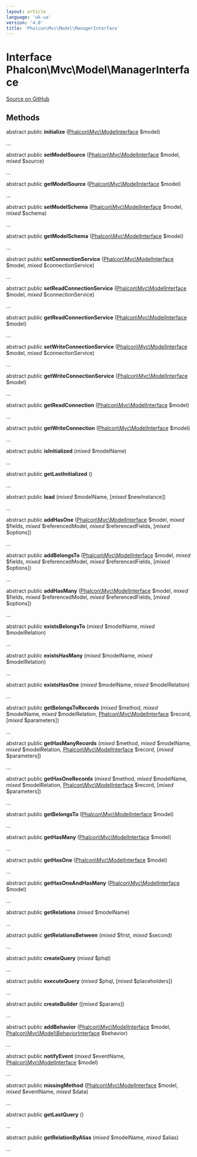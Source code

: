```yaml
---
layout: article
language: 'uk-ua'
version: '4.0'
title: 'Phalcon\Mvc\Model\ManagerInterface'
---
```


# Interface **Phalcon\Mvc\Model\ManagerInterface**

<a href="https://github.com/phalcon/cphalcon/tree/v4.0.0/phalcon/mvc/model/managerinterface.zep" class="btn btn-default btn-sm">Source on GitHub</a>

## Methods

abstract public **initialize** ([Phalcon\Mvc\ModelInterface](/4.0/en/api/Phalcon_Mvc_ModelInterface) $model)

...

abstract public **setModelSource** ([Phalcon\Mvc\ModelInterface](/4.0/en/api/Phalcon_Mvc_ModelInterface) $model, *mixed* $source)

...

abstract public **getModelSource** ([Phalcon\Mvc\ModelInterface](/4.0/en/api/Phalcon_Mvc_ModelInterface) $model)

...

abstract public **setModelSchema** ([Phalcon\Mvc\ModelInterface](/4.0/en/api/Phalcon_Mvc_ModelInterface) $model, *mixed* $schema)

...

abstract public **getModelSchema** ([Phalcon\Mvc\ModelInterface](/4.0/en/api/Phalcon_Mvc_ModelInterface) $model)

...

abstract public **setConnectionService** ([Phalcon\Mvc\ModelInterface](/4.0/en/api/Phalcon_Mvc_ModelInterface) $model, *mixed* $connectionService)

...

abstract public **setReadConnectionService** ([Phalcon\Mvc\ModelInterface](/4.0/en/api/Phalcon_Mvc_ModelInterface) $model, *mixed* $connectionService)

...

abstract public **getReadConnectionService** ([Phalcon\Mvc\ModelInterface](/4.0/en/api/Phalcon_Mvc_ModelInterface) $model)

...

abstract public **setWriteConnectionService** ([Phalcon\Mvc\ModelInterface](/4.0/en/api/Phalcon_Mvc_ModelInterface) $model, *mixed* $connectionService)

...

abstract public **getWriteConnectionService** ([Phalcon\Mvc\ModelInterface](/4.0/en/api/Phalcon_Mvc_ModelInterface) $model)

...

abstract public **getReadConnection** ([Phalcon\Mvc\ModelInterface](/4.0/en/api/Phalcon_Mvc_ModelInterface) $model)

...

abstract public **getWriteConnection** ([Phalcon\Mvc\ModelInterface](/4.0/en/api/Phalcon_Mvc_ModelInterface) $model)

...

abstract public **isInitialized** (*mixed* $modelName)

...

abstract public **getLastInitialized** ()

...

abstract public **load** (*mixed* $modelName, [*mixed* $newInstance])

...

abstract public **addHasOne** ([Phalcon\Mvc\ModelInterface](/4.0/en/api/Phalcon_Mvc_ModelInterface) $model, *mixed* $fields, *mixed* $referencedModel, *mixed* $referencedFields, [*mixed* $options])

...

abstract public **addBelongsTo** ([Phalcon\Mvc\ModelInterface](/4.0/en/api/Phalcon_Mvc_ModelInterface) $model, *mixed* $fields, *mixed* $referencedModel, *mixed* $referencedFields, [*mixed* $options])

...

abstract public **addHasMany** ([Phalcon\Mvc\ModelInterface](/4.0/en/api/Phalcon_Mvc_ModelInterface) $model, *mixed* $fields, *mixed* $referencedModel, *mixed* $referencedFields, [*mixed* $options])

...

abstract public **existsBelongsTo** (*mixed* $modelName, *mixed* $modelRelation)

...

abstract public **existsHasMany** (*mixed* $modelName, *mixed* $modelRelation)

...

abstract public **existsHasOne** (*mixed* $modelName, *mixed* $modelRelation)

...

abstract public **getBelongsToRecords** (*mixed* $method, *mixed* $modelName, *mixed* $modelRelation, [Phalcon\Mvc\ModelInterface](/4.0/en/api/Phalcon_Mvc_ModelInterface) $record, [*mixed* $parameters])

...

abstract public **getHasManyRecords** (*mixed* $method, *mixed* $modelName, *mixed* $modelRelation, [Phalcon\Mvc\ModelInterface](/4.0/en/api/Phalcon_Mvc_ModelInterface) $record, [*mixed* $parameters])

...

abstract public **getHasOneRecords** (*mixed* $method, *mixed* $modelName, *mixed* $modelRelation, [Phalcon\Mvc\ModelInterface](/4.0/en/api/Phalcon_Mvc_ModelInterface) $record, [*mixed* $parameters])

...

abstract public **getBelongsTo** ([Phalcon\Mvc\ModelInterface](/4.0/en/api/Phalcon_Mvc_ModelInterface) $model)

...

abstract public **getHasMany** ([Phalcon\Mvc\ModelInterface](/4.0/en/api/Phalcon_Mvc_ModelInterface) $model)

...

abstract public **getHasOne** ([Phalcon\Mvc\ModelInterface](/4.0/en/api/Phalcon_Mvc_ModelInterface) $model)

...

abstract public **getHasOneAndHasMany** ([Phalcon\Mvc\ModelInterface](/4.0/en/api/Phalcon_Mvc_ModelInterface) $model)

...

abstract public **getRelations** (*mixed* $modelName)

...

abstract public **getRelationsBetween** (*mixed* $first, *mixed* $second)

...

abstract public **createQuery** (*mixed* $phql)

...

abstract public **executeQuery** (*mixed* $phql, [*mixed* $placeholders])

...

abstract public **createBuilder** ([*mixed* $params])

...

abstract public **addBehavior** ([Phalcon\Mvc\ModelInterface](/4.0/en/api/Phalcon_Mvc_ModelInterface) $model, [Phalcon\Mvc\Model\BehaviorInterface](/4.0/en/api/Phalcon_Mvc_Model_BehaviorInterface) $behavior)

...

abstract public **notifyEvent** (*mixed* $eventName, [Phalcon\Mvc\ModelInterface](/4.0/en/api/Phalcon_Mvc_ModelInterface) $model)

...

abstract public **missingMethod** ([Phalcon\Mvc\ModelInterface](/4.0/en/api/Phalcon_Mvc_ModelInterface) $model, *mixed* $eventName, *mixed* $data)

...

abstract public **getLastQuery** ()

...

abstract public **getRelationByAlias** (*mixed* $modelName, *mixed* $alias)

...
